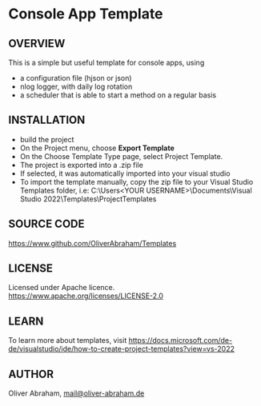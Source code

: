 ﻿# Console App Template

## OVERVIEW

This is a simple but useful template for console apps, using 
- a configuration file (hjson or json)
- nlog logger, with daily log rotation
- a scheduler that is able to start a method on a regular basis

## INSTALLATION

- build the project
- On the Project menu, choose **Export Template**
- On the Choose Template Type page, select Project Template.
- The project is exported into a .zip file
- If selected, it was automatically imported into your visual studio
- To import the template manually, copy the zip file to 
your Visual Studio Templates folder, i.e:
C:\Users\<YOUR USERNAME>\Documents\Visual Studio 2022\Templates\ProjectTemplates

## SOURCE CODE

https://www.github.com/OliverAbraham/Templates

## LICENSE

Licensed under Apache licence.
https://www.apache.org/licenses/LICENSE-2.0

## LEARN

To learn more about templates, visit 
https://docs.microsoft.com/de-de/visualstudio/ide/how-to-create-project-templates?view=vs-2022

## AUTHOR

Oliver Abraham, mail@oliver-abraham.de

